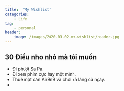 ```yaml
---
title:  "My Wishlist"
categories: 
    - Life
tag: 
    - personal
header:
    image: /images/2020-03-02-my-wishlist/header.jpg
---
```


## 30 Điều nho nhỏ mà tôi muốn
- Đi phượt Sa Pa.
- Đi xem phim cực hay một mình.
- Thuê một căn AirBnB và chơi xả láng cả ngày.
- 